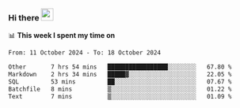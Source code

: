 ### Hi there <a href="https://www.gautamkrishnar.com/"><img src="https://media.giphy.com/media/hvRJCLFzcasrR4ia7z/giphy.gif" width="25px"></a>

📊 **This week I spent my time on**

<!--START_SECTION:waka-->

```txt
From: 11 October 2024 - To: 18 October 2024

Other       7 hrs 54 mins   █████████████████░░░░░░░░   67.80 %
Markdown    2 hrs 34 mins   █████▓░░░░░░░░░░░░░░░░░░░   22.05 %
SQL         53 mins         ██░░░░░░░░░░░░░░░░░░░░░░░   07.67 %
Batchfile   8 mins          ▒░░░░░░░░░░░░░░░░░░░░░░░░   01.22 %
Text        7 mins          ▒░░░░░░░░░░░░░░░░░░░░░░░░   01.09 %
```

<!--END_SECTION:waka-->
